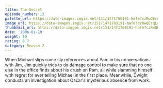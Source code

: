 ```yaml
---
title: The Secret
episode_number: 13
palette_url: https://dato-images.imgix.net/151/1471789191-hafe7czRwQErqLcDhl8XNIJ2s3.jpg?ixlib=rb-1.1.0&ch=DPR%2CWidth&auto=enhance&palette=json
image_url: https://dato-images.imgix.net/151/1471789191-hafe7czRwQErqLcDhl8XNIJ2s3.jpg?ixlib=rb-1.1.0&ch=DPR%2CWidth&auto=compress%2Cformat&w=500
thumbnail_url: https://dato-images.imgix.net/151/1471789191-hafe7czRwQErqLcDhl8XNIJ2s3.jpg?ixlib=rb-1.1.0&ch=DPR%2CWidth&auto=enhance&w=500&h=280&fit=crop&fm=jpg
date: '2006-01-19'
weight: 19
rating: 8.7
category: Season 2
---
```


When Michael slips some sly references about Pam in his conversations with Jim, Jim quickly tries to do damage control to make sure that no one else in the office finds about his crush on Pam, all while slamming himself with regret for ever telling Michael in the first place. Meanwhile, Dwight conducts an investigation about Oscar's mysterious absence from work.